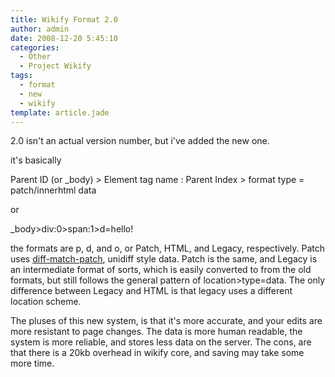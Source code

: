```yaml
---
title: Wikify Format 2.0
author: admin
date: 2008-12-20 5:45:10
categories:
  - Other
  - Project Wikify
tags: 
  - format
  - new
  - wikify
template: article.jade
---
```


2.0 isn't an actual version number, but i've added the new one.

it's basically

Parent ID (or _body) &gt; Element tag name : Parent Index &gt; format type = patch/innerhtml data

or

_body&gt;div:0&gt;span:1&gt;d=hello!

the formats are p, d, and o, or Patch, HTML, and Legacy, respectively. Patch uses [diff-match-patch](http://code.google.com/p/google-diff-match-patch/), unidiff style data. Patch is the same, and Legacy is an intermediate format of sorts, which is easily converted to from the old formats, but still follows the general pattern of location&gt;type=data. The only difference between Legacy and HTML is that legacy uses a different location scheme.

The pluses of this new system, is that it's more accurate, and your edits are more resistant to page changes. The data is more human readable, the system is more reliable, and stores less data on the server. The cons, are that there is a 20kb overhead in wikify core, and saving may take some more time.

